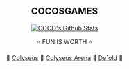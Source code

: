 <h2 align="center">
COCOSGAMES
</h2>
  
<div align="center">
  
[![COCO's Github Stats](https://github-readme-stats.vercel.app/api?username=cocosgames&count_private=true&show_icons=true&theme=dark&PAT_1=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)](https://github.com/CocosGames/#choose-pinned-repositories)

⭐ FUN IS WORTH ⭐

💖 [Colyseus](https://discuss.colyseus.io/category/7/%E4%B8%AD%E6%96%87)
💖 [Colyseus Arena](https://console.colyseus.io/register)
💖 [Defold](https://defold.com)
💖 
</div>
